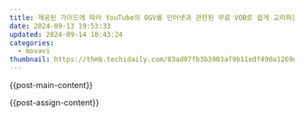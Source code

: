 ```yaml
---
title: 제공된 가이드에 따라 YouTube의 OGV를 인터넷과 관련된 무료 VOB로 쉽게 교리하는 방법
date: 2024-09-13 19:53:33
updated: 2024-09-14 10:43:24
categories:
  - movavi
thumbnail: https://thmb.techidaily.com/83ad07fb3b3903af9b11edf490a1269ded4203aa30a9b73ce69cba9af6290248.jpg
---
```


{{post-main-content}}

<ins class="adsbygoogle"
     style="display:block"
     data-ad-format="autorelaxed"
     data-ad-client="ca-pub-7571918770474297"
     data-ad-slot="1223367746"></ins>

{{post-assign-content}}

<ins class="adsbygoogle"
     style="display:block"
     data-ad-client="ca-pub-7571918770474297"
     data-ad-slot="8358498916"
     data-ad-format="auto"
     data-full-width-responsive="true"></ins>
